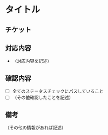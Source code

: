 # タイトル

## チケット

## 対応内容

- （対応内容を記述）

## 確認内容

- [ ] 全てのステータスチェックにパスしていること
- [ ] （その他確認したことを記述）

## 備考

（その他の情報があれば記述）
